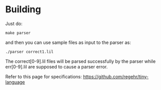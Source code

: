 # Building

Just do:

`make parser`

and then you can use sample files as input to the parser as:

`./parser correct1.lil`

The correct[0-9].lil files will be parsed successfully by the parser while err[0-9].lil are supposed to cause a parser error.

Refer to this page for specifications:
https://github.com/regehr/tiny-language
